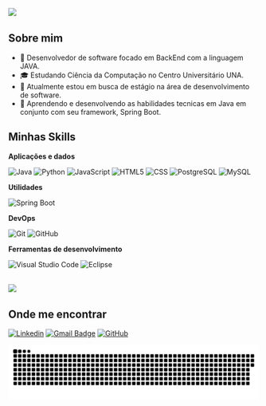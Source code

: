 ![](https://komarev.com/ghpvc/?username=PedroHCaetano&color=006bed)

## Sobre mim

- 🤔 Desenvolvedor de software focado em BackEnd com a linguagem JAVA.
- 🎓 Estudando Ciência da Computação no Centro Universitário UNA.
- 💼 Atualmente estou em busca de estágio na área de desenvolvimento de software.
- 🌱 Aprendendo e desenvolvendo as habilidades tecnicas em Java em conjunto com seu framework, Spring Boot.

## Minhas Skills

**Aplicações e dados**

![Java](https://img.shields.io/badge/-Java-333333?style=flat&logo=Java&logoColor=007396)
![Python](https://img.shields.io/badge/-Python-333333?style=flat&logo=python&logoColor=007396)
![JavaScript](https://img.shields.io/badge/-JavaScript-333333?style=flat&logo=javascript)
![HTML5](https://img.shields.io/badge/-HTML5-333333?style=flat&logo=HTML5)
![CSS](https://img.shields.io/badge/-CSS-333333?style=flat&logo=CSS3&logoColor=1572B6)
![PostgreSQL](https://img.shields.io/badge/-PostgreSQL-333333?style=flat&logo=postgresql&logoColor=007396)
![MySQL](https://img.shields.io/badge/-MySQL-333333?style=flat&logo=mysql)

**Utilidades**

![Spring Boot](https://img.shields.io/badge/-Spring%20Boot-333333?style=flat&logo=spring-boot&logoColor=007396)

**DevOps**

![Git](https://img.shields.io/badge/-Git-333333?style=flat&logo=git)
![GitHub](https://img.shields.io/badge/-GitHub-333333?style=flat&logo=github)

**Ferramentas de desenvolvimento**

![Visual Studio Code](https://img.shields.io/badge/-Visual%20Studio%20Code-333333?style=flat&logo=visual-studio-code&logoColor=007ACC)
![Eclipse](https://img.shields.io/badge/-Eclipse-333333?style=flat&logo=eclipse-ide&logoColor=2C2255)

<br/>

<a href="https://github.com/PedroHCaetano" title="Perfil do Pedro">
  <img height="180em" src="https://github-readme-stats.vercel.app/api?username=PedroHCaetano&theme=dracula&show_icons=true" />
</a>

## Onde me encontrar

[![Linkedin](https://img.shields.io/badge/-pedrocaetanopc-blue?style=flat-square&logo=Linkedin&logoColor=white&link=https://www.linkedin.com/in/pedrocaetanopc/)](https://www.linkedin.com/in/pedrocaetanopc/)
[![Gmail Badge](https://img.shields.io/badge/-pedrocaetano.dev@gmail.com-006bed?style=flat-square&logo=Gmail&logoColor=white&link=mailto:pedrocaetano.dev@gmail.com)](mailto:pedrocaetano.dev@gmail.com)
[![GitHub](https://img.shields.io/github/followers/PedroHCaetano?label=follow&style=social)](https://github.com/PedroHCaetano)

<picture>
  <source media="(prefers-color-scheme: dark)" srcset="https://raw.githubusercontent.com/PedroHCaetano/PedroHCaetano/output/github-contribution-grid-snake-dark.svg">
  <source media="(prefers-color-scheme: light)" srcset="https://raw.githubusercontent.com/PedroHCaetano/PedroHCaetano/output/github-contribution-grid-snake.svg">
  <img alt="github contribution grid snake animation" src="https://raw.githubusercontent.com/PedroHCaetano/PedroHCaetano/output/github-contribution-grid-snake.svg">
</picture>